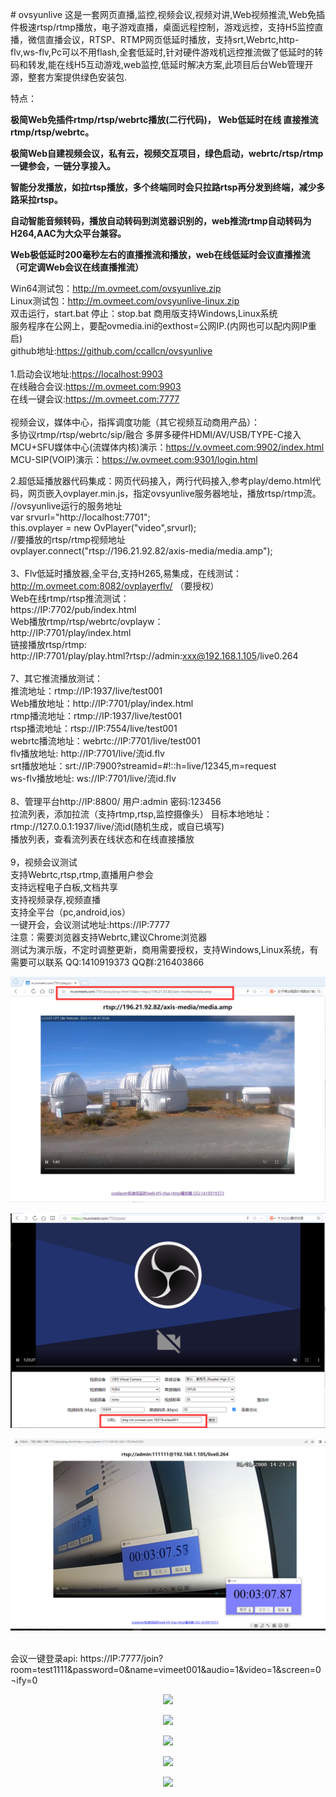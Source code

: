 ﻿﻿# ovsyunlive
这是一套网页直播,监控,视频会议,视频对讲,Web视频推流,Web免插件极速rtsp/rtmp播放，电子游戏直播，桌面远程控制，游戏远控，支持H5监控直播，微信直播会议，RTSP、RTMP网页低延时播放，支持srt,Webrtc,http-flv,ws-flv,Pc可以不用flash,全套低延时,针对硬件游戏机远控推流做了低延时的转码和转发,能在线H5互动游戏,web监控,低延时解决方案,此项目后台Web管理开源，整套方案提供绿色安装包.

特点：

**极简Web免插件rtmp/rtsp/webrtc播放(二行代码)， Web低延时在线 直接推流rtmp/rtsp/webrtc。**

**极简Web自建视频会议，私有云，视频交互项目，绿色启动，webrtc/rtsp/rtmp 一键参会，一链分享接入。**

**智能分发播放，如拉rtsp播放，多个终端同时会只拉路rtsp再分发到终端，减少多路采拉rtsp。**

**自动智能音频转码，播放自动转码到浏览器识别的，web推流rtmp自动转码为H264,AAC为大众平台兼容。**

**Web极低延时200毫秒左右的直播推流和播放，web在线低延时会议直播推流（可定调Web会议在线直播推流）**

Win64测试包：<a href='http://m.ovmeet.com/ovsyunlive.zip'>http://m.ovmeet.com/ovsyunlive.zip</a><br />
Linux测试包：<a href='http://m.ovmeet.com/ovsyunlive11-linux.zip'>http://m.ovmeet.com/ovsyunlive-linux.zip</a><br />
双击运行，start.bat  停止：stop.bat  商用版支持Windows,Linux系统<br />
服务程序在公网上，要配ovmedia.ini的exthost=公网IP.(内网也可以配内网IP重启)<br />
github地址:<a href='https://github.com/ccallcn/ovsyunlive'>https://github.com/ccallcn/ovsyunlive</a><br />
<br />
1.启动会议地址:<a href='https://localhost:9903'>https://localhost:9903</a> <br />
在线融合会议:<a href='https://m.ovmeet.com:9903'>https://m.ovmeet.com:9903</a> <br />
在线一键会议:<a href='https://m.ovmeet.com:7777'>https://m.ovmeet.com:7777</a> <br />
<br />
视频会议，媒体中心，指挥调度功能（其它视频互动商用产品）：
<br />
多协议rtmp/rtsp/webrtc/sip/融合 多屏多硬件HDMI/AV/USB/TYPE-C接入
<br />
MCU+SFU媒体中心(流媒体内核)演示：https://v.ovmeet.com:9902/index.html
<br />
MCU-SIP(VOIP)演示：https://w.ovmeet.com:9301/login.html

2.超低延播放器代码集成：网页代码接入，两行代码接入,参考play/demo.html代码，网页嵌入ovplayer.min.js，指定ovsyunlive服务器地址，播放rtsp/rtmp流。<br />
//ovsyunlive运行的服务地址 <br />
var srvurl="http://localhost:7701";<br />
this.ovplayer = new OvPlayer("video",srvurl);<br />
//要播放的rtsp/rtmp视频地址<br />
ovplayer.connect("rtsp://196.21.92.82/axis-media/media.amp"); <br />
<br />
3、Flv低延时播放器,全平台,支持H265,易集成，在线测试：
<br />
http://m.ovmeet.com:8082/ovplayerflv/ （要授权）
<br />
Web在线rtmp/rtsp推流测试：
<br />
https://IP:7702/pub/index.html
<br />
Web播放rtmp/rtsp/webrtc/ovplayw：
<br />
http://IP:7701/play/index.html
<br />
链接播放rtsp/rtmp:
<br />
http://IP:7701/play/play.html?rtsp://admin:xxx@192.168.1.105/live0.264
<br />
<br />
7、其它推流播放测试：
<br />
推流地址：rtmp://IP:1937/live/test001
<br />
Web播放地址：http://IP:7701/play/index.html
<br />
rtmp播流地址：rtmp://IP:1937/live/test001
<br />
rtsp播流地址：rtsp://IP:7554/live/test001
<br />
webrtc播流地址：webrtc://IP:7701/live/test001
<br />
flv播放地址: http://IP:7701/live/流id.flv
<br />
srt播放地址：srt://IP:7900?streamid=#!::h=live/12345,m=request
<br />
ws-flv播放地址: ws://IP:7701/live/流id.flv
<br /><br />
8、管理平台http://IP:8800/ 用户:admin 密码:123456
<br />
 拉流列表，添加拉流（支持rtmp,rtsp,监控摄像头） 目标本地地址：rtmp://127.0.0.1:1937/live/流id(随机生成，或自已填写) 
<br />
 播放列表，查看流列表在线状态和在线直接播放
<br /><br />
9，视频会议测试
<br />
支持Webrtc,rtsp,rtmp,直播用户参会
<br />
支持远程电子白板,文档共享
<br />
支持视频录存,视频直播
<br />
支持全平台（pc,android,ios）
<br />
一键开会，会议测试地址:https://IP:7777
<br />
注意：需要浏览器支持Webrtc,建议Chrome浏览器
<br />
测试为演示版，不定时调整更新，商用需要授权，支持Windows,Linux系统，有需要可以联系 QQ:1410919373 QQ群:216403866
<br />
<p align="center"><img src="https://github.com/ccallcn/ovsyunlive/raw/master/QQ图片20231106153916.png" /></p>
<p align="center"><img src="https://github.com/ccallcn/ovsyunlive/raw/master/QQ图片20220511161931.png" /></p>
<p align="center"><img src="https://github.com/ccallcn/ovsyunlive/raw/master/TIM截图20190519124506.png" /></p>
<br />
会议一键登录api: https://IP:7777/join?room=test1111&password=0&name=vimeet001&audio=1&video=1&screen=0&notify=0
<p align="center"><img src="https://github.com/ccallcn/ovsyunlive/raw/master/TIM截图20190519120755.png" /></p>
<p align="center"><img src="https://github.com/ccallcn/ovsyunlive/raw/master/TIM截图20190519120849.png" /></p>
<p align="center"><img src="https://github.com/ccallcn/ovsyunlive/raw/master/TIM截图20190519120935.png" /></p>
<p align="center"><img src="https://github.com/ccallcn/ovsyunlive/raw/master/TIM截图20190424172015.png" /></p>
<p align="center"><img src="https://github.com/ccallcn/ovsyunlive/raw/master/TIM截图20190519120437.png" /></p>










